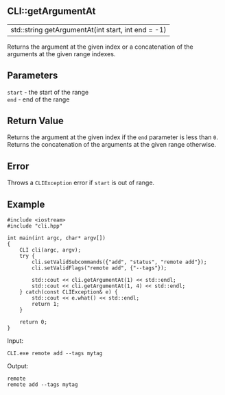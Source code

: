 ## CLI::getArgumentAt

| |
| --- |
| std::string getArgumentAt(int start, int end = -1) |

Returns the argument at the given index or a concatenation of the arguments at the given range indexes.

## Parameters
`start` - the start of the range \
`end` - end of the range

## Return Value
Returns the argument at the given index if the `end` parameter is less than `0`. Returns the concatenation of the arguments at the given range otherwise.

## Error
Throws a `CLIException` error if `start` is out of range.

## Example
```
#include <iostream>
#include "cli.hpp"

int main(int argc, char* argv[])
{
    CLI cli(argc, argv);
    try {
        cli.setValidSubcommands({"add", "status", "remote add"});
        cli.setValidFlags("remote add", {"--tags"});

        std::cout << cli.getArgumentAt(1) << std::endl;
        std::cout << cli.getArgumentAt(1, 4) << std::endl;
    } catch(const CLIException& e) {
        std::cout << e.what() << std::endl;
        return 1;
    }

    return 0;
}
```

Input:
```
CLI.exe remote add --tags mytag
```

Output:
```
remote
remote add --tags mytag
```